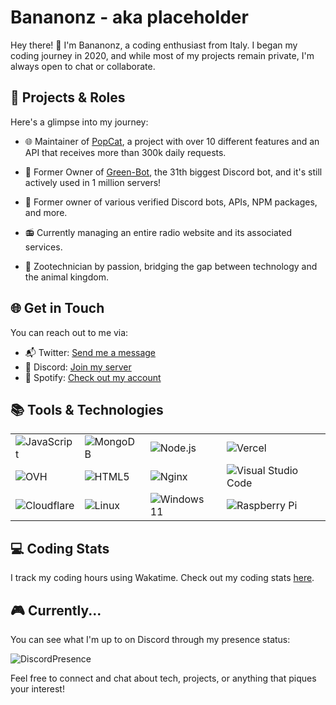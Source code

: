 # Bananonz - aka placeholder

Hey there! 👋 I'm Bananonz, a coding enthusiast from Italy. I began my coding journey in 2020, and while most of my projects remain private, I'm always open to chat or collaborate.

## 🚀 Projects & Roles

Here's a glimpse into my journey:

- 🌐 Maintainer of [PopCat](https://popcat.xyz), a project with over 10 different features and an API that receives more than 300k daily requests.

- 🤖 Former Owner of [Green-Bot](https://green-bot.app), the 31th biggest Discord bot, and it's still actively used in 1 million servers!

- 💼 Former owner of various verified Discord bots, APIs, NPM packages, and more.

- 📻 Currently managing an entire radio website and its associated services.

- 🐾 Zootechnician by passion, bridging the gap between technology and the animal kingdom.

## 🌐 Get in Touch

You can reach out to me via:

- 📬 Twitter: [Send me a message](https://twitter.com/bananonz_)
- 💬 Discord: [Join my server](https://discord.bananonz.dev)
- 🎵 Spotify: [Check out my account](https://open.spotify.com/user/g0gi8surwac7cjs4nnpwttyen?si=0eda515ee8574fe0)

## 📚 Tools & Technologies

| | | | |
|------------|------------|------------|------------|
| ![JavaScript](https://img.shields.io/badge/JavaScript-323330?style=for-the-badge&logo=javascript&logoColor=yellow) | ![MongoDB](https://img.shields.io/badge/MongoDB-%234ea94b.svg?style=for-the-badge&logo=mongodb&logoColor=white) | ![Node.js](https://img.shields.io/badge/node.js-6DA55F?style=for-the-badge&logo=node.js&logoColor=white) | ![Vercel](https://img.shields.io/badge/vercel-%23000000.svg?style=for-the-badge&logo=vercel&logoColor=white) |
| ![OVH](https://img.shields.io/badge/ovh-%23123F6D.svg?style=for-the-badge&logo=ovh&logoColor=#123F6D) | ![HTML5](https://img.shields.io/badge/html5-%23E34F26.svg?style=for-the-badge&logo=html5&logoColor=white) | ![Nginx](https://img.shields.io/badge/nginx-%23009639.svg?style=for-the-badge&logo=nginx&logoColor=white) | ![Visual Studio Code](https://img.shields.io/badge/Visual%20Studio%20Code-0078d7.svg?style=for-the-badge&logo=visual-studio-code&logoColor=white) |
| ![Cloudflare](https://img.shields.io/badge/Cloudflare-F38020?style=for-the-badge&logo=Cloudflare&logoColor=white) | ![Linux](https://img.shields.io/badge/Linux-FCC624?style=for-the-badge&logo=linux&logoColor=black) | ![Windows 11](https://img.shields.io/badge/Windows%2011-%230079d5.svg?style=for-the-badge&logo=Windows%2011&logoColor=white) | ![Raspberry Pi](https://img.shields.io/badge/-RaspberryPi-C51A4A?style=for-the-badge&logo=Raspberry-Pi) |

## 💻 Coding Stats

I track my coding hours using Wakatime. Check out my coding stats [here](https://wakatime.com/@6d679d0d-4091-441a-876e-086352c2b315).

## 🎮 Currently...

You can see what I'm up to on Discord through my presence status:

![DiscordPresence](https://lanyard.cnrad.dev/api/660477458209964042)

Feel free to connect and chat about tech, projects, or anything that piques your interest!

